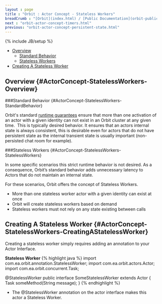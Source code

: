 ```yaml
---
layout : page
title : "Orbit : Actor Concept - Stateless Workers"
breadCrumb : "[Orbit](index.html) / [Public Documentation](orbit-public-documentation.html) / [Actors](orbit-actors.html) / [Actor Concepts](orbit-actor-concepts.html)"
next : "orbit-actor-concept-timers.html"
previous: "orbit-actor-concept-persistent-state.html"
---
```

{% include JB/setup %}



-  [Overview](#ActorConcept-StatelessWorkers-Overview)
    -  [Standard Behavior](#ActorConcept-StatelessWorkers-StandardBehavior)
    -  [Stateless Workers](#ActorConcept-StatelessWorkers-StatelessWorkers)
-  [Creating A Stateless Worker](#ActorConcept-StatelessWorkers-CreatingAStatelessWorker)



Overview {#ActorConcept-StatelessWorkers-Overview}
----------


###Standard Behavior {#ActorConcept-StatelessWorkers-StandardBehavior}


Orbit's standard [runtime guarantees](orbit-actor-concept-actors.html) ensure that more than one activation of an actor with a given identity can not exist in an Orbit cluster at any given time.  This is typically desired behavior. It ensures that an actors internal state is always consistent, this is desirable even for actors that do not have persistent state as the internal transient state is usually important (non-persisted chat room for example).


###Stateless Workers {#ActorConcept-StatelessWorkers-StatelessWorkers}


In some specific scenarios this strict runtime behavior is not desired. As a consequence, Orbit’s standard behavior adds unnecessary latency to Actors that do not maintain an internal state.


For these scenarios, Orbit offers the concept of Stateless Workers.


-  More than one stateless worker actor with a given identity can exist at once
-  Orbit will create stateless workers based on demand
-  Stateless workers must not rely on any state existing between calls

Creating A Stateless Worker {#ActorConcept-StatelessWorkers-CreatingAStatelessWorker}
----------


Creating a stateless worker simply requires adding an annotation to your Actor Interface.

**Stateless Worker** 
{% highlight java %}
import com.ea.orbit.annotation.StatelessWorker;
import com.ea.orbit.actors.Actor;
import com.ea.orbit.concurrent.Task;

@StatelessWorker
public interface SomeStatelessWorker extends Actor
{
    Task<String> someMethod(String message);
}
{% endhighlight %}

-  The @StatelessWorker annotation on the actor interface makes this actor a Stateless Worker.

 

